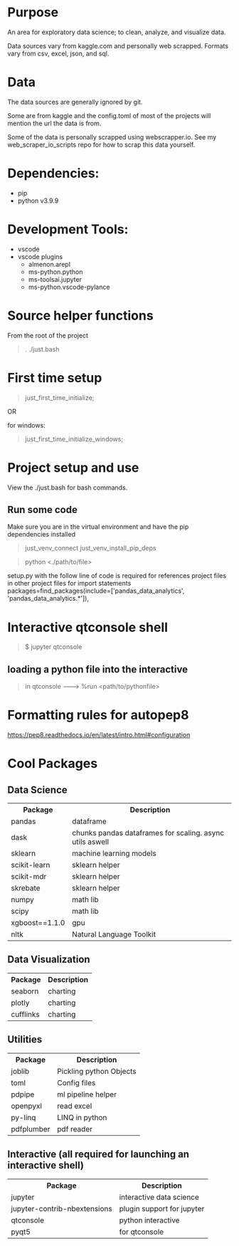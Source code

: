 # Purpose
An area for exploratory data science; to clean, analyze, and visualize data. 

Data sources vary from kaggle.com and personally web scrapped. Formats vary from csv, excel, json, and sql.

# Data
The data sources are generally ignored by git.

Some are from kaggle and the config.toml of most of the projects will mention the url the data is from.

Some of the data is personally scrapped using webscrapper.io. See my web_scraper_io_scripts repo for how to scrap this
data yourself.

# Dependencies:
- pip
- python v3.9.9

# Development Tools:
- vscode
- vscode plugins
  - almenon.arepl
  - ms-python.python
  - ms-toolsai.jupyter
  - ms-python.vscode-pylance

# Source helper functions

From the root of the project
> . ./just.bash

# First time setup

> just_first_time_initialize;

OR

for windows:
> just_first_time_initialize_windows;

# Project setup and use
View the ./just.bash for bash commands.

## Run some code
Make sure you are in the virtual environment and have the pip dependencies installed
> just_venv_connect
> just_venv_install_pip_deps

> python <./path/to/file>

setup.py with the follow line of code is required for references project files in other project files for import statements
packages=find_packages(include=['pandas_data_analytics', 'pandas_data_analytics.*']),

# Interactive qtconsole shell
> $ jupyter qtconsole
## loading a python file into the interactive
> in qtconsole ---> %run <path/to/pythonfile>

# Formatting rules for autopep8
https://pep8.readthedocs.io/en/latest/intro.html#configuration

# Cool Packages
## Data Science
<table style="width:100%">
  <tr>
    <th>Package</th>
    <th>Description</th>
  </tr>
  <tr>
    <td>pandas</td>
    <td>dataframe</td>
  </tr>
  <tr>
    <td>dask</td>
    <td>chunks pandas dataframes for scaling. async utils aswell</td>
  </tr>
  <tr>
    <td>sklearn</td>
    <td>machine learning models</td>
  </tr>
  <tr>
    <td>scikit-learn</td>
    <td>sklearn helper</td>
  </tr>
  <tr>
    <td>scikit-mdr</td>
    <td>sklearn helper</td>
  </tr>
  <tr>
    <td>skrebate</td>
    <td>sklearn helper</td>
  </tr>
  <tr>
    <td>numpy</td>
    <td>math lib</td>
  </tr>
  <tr>
    <td>scipy</td>
    <td>math lib</td>
  </tr>
  <tr>
    <td>xgboost==1.1.0</td>
    <td>gpu</td>
  </tr>
  <tr>
    <td>nltk</td>
    <td>Natural Language Toolkit</td>
  </tr>
</table>

## Data Visualization
<table style="width:100%">
  <tr>
    <th>Package</th>
    <th>Description</th>
  </tr>
  <tr>
    <td>seaborn</td>
    <td>charting</td>
  </tr>
  <tr>
    <td>plotly</td>
    <td>charting</td>
  </tr>
  <tr>
    <td>cufflinks</td>
    <td>charting</td>
  </tr>
</table>

## Utilities
<table style="width:100%">
  <tr>
    <th>Package</th>
    <th>Description</th>
  </tr>
  <tr>
    <td>joblib</td>
    <td>Pickling python Objects</td>
  </tr>
  <tr>
    <td>toml</td>
    <td>Config files</td>
  </tr>
  <tr>
    <td>pdpipe</td>
    <td>ml pipeline helper</td>
  </tr>
  <tr>
    <td>openpyxl</td>
    <td>read excel</td>
  </tr>
  <tr>
    <td>py-linq</td>
    <td>LINQ in python</td>
  </tr>
  <tr>
    <td>pdfplumber</td>
    <td>pdf reader</td>
  </tr>
</table>

## Interactive (all required for launching an interactive shell)
<table style="width:100%">
  <tr>
    <th>Package</th>
    <th>Description</th>
  </tr>
  <tr>
    <td>jupyter</td>
    <td>interactive data science</td>
  </tr>
  <tr>
    <td>jupyter-contrib-nbextensions</td>
    <td>plugin support for jupyter</td>
  </tr>
  <tr>
    <td>qtconsole</td>
    <td>python interactive</td>
  </tr>
  <tr>
    <td>pyqt5</td>
    <td>for qtconsole</td>
  </tr>
</table>
